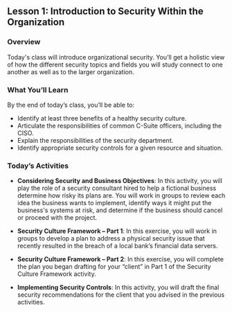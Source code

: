 ## Lesson 1: Introduction to Security Within the Organization 
 
### Overview

Today's class will introduce organizational security. You’ll get a holistic view of how the different security topics and fields you will study connect to one another as well as to the larger organization.
 
### What You’ll Learn
 
By the end of today’s class, you’ll be able to:
* Identify at least three benefits of a healthy security culture.
* Articulate the responsibilities of common C-Suite officers, including the CISO.
* Explain the responsibilities of the security department.
* Identify appropriate security controls for a given resource and situation.
 
### Today’s Activities

* **Considering Security and Business Objectives**: In this activity, you will play the role of a security consultant hired to help a fictional business determine how risky its plans are. You will work in groups to review each idea the business wants to implement, identify ways it might put the business's systems at risk, and determine if the business should cancel or proceed with the project.

* **Security Culture Framework &ndash; Part 1**: In this exercise, you will work in groups to develop a plan to address a physical security issue that recently resulted in the breach of a local bank’s financial data servers.

* **Security Culture Framework &ndash; Part 2**: In this exercise, you will complete the plan you began drafting for your “client” in Part 1 of the Security Culture Framework activity.
 
* **Implementing Security Controls**: In this activity, you will draft the final security recommendations for the client that you advised in the previous activities.
